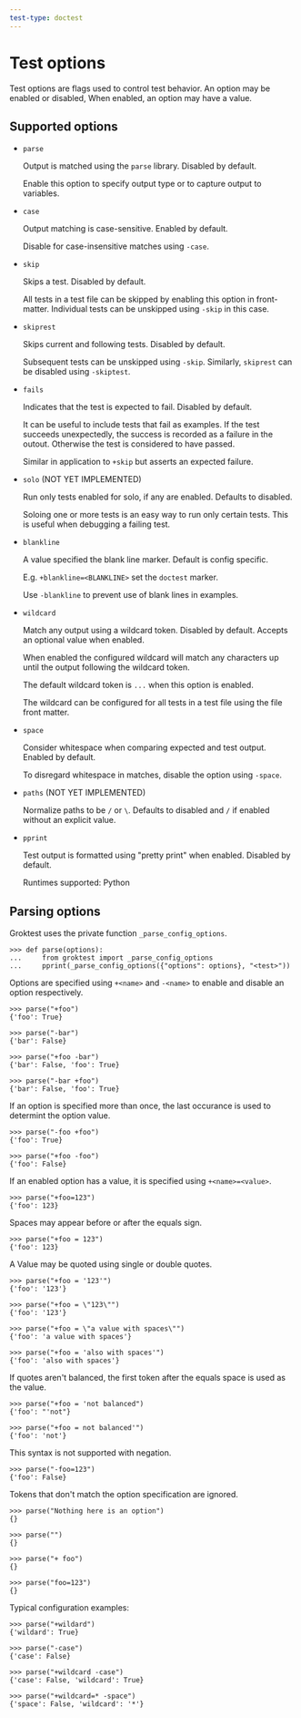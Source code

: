 ```yaml
---
test-type: doctest
---
```


# Test options

Test options are flags used to control test behavior. An option may be
enabled or disabled, When enabled, an option may have a value.

## Supported options

- `parse`

   Output is matched using the `parse` library. Disabled by default.

   Enable this option to specify output type or to capture output to
   variables.

- `case`

  Output matching is case-sensitive. Enabled by default.

  Disable for case-insensitive matches using `-case`.

- `skip`

  Skips a test. Disabled by default.

  All tests in a test file can be skipped by enabling this option in
  front-matter. Individual tests can be unskipped using `-skip` in this
  case.

- `skiprest`

  Skips current and following tests. Disabled by default.

  Subsequent tests can be unskipped using `-skip`. Similarly, `skiprest`
  can be disabled using `-skiptest`.

- `fails`

  Indicates that the test is expected to fail. Disabled by default.

  It can be useful to include tests that fail as examples. If the test
  succeeds unexpectedly, the success is recorded as a failure in the
  outout. Otherwise the test is considered to have passed.

  Similar in application to `+skip` but asserts an expected failure.

- `solo` (NOT YET IMPLEMENTED)

  Run only tests enabled for solo, if any are enabled. Defaults to
  disabled.

  Soloing one or more tests is an easy way to run only certain tests.
  This is useful when debugging a failing test.

- `blankline`

  A value specified the blank line marker. Default is config specific.

  E.g. `+blankline=<BLANKLINE>` set the `doctest` marker.

  Use `-blankline` to prevent use of blank lines in examples.

- `wildcard`

  Match any output using a wildcard token. Disabled by default. Accepts
  an optional value when enabled.

  When enabled the configured wildcard will match any characters up
  until the output following the wildcard token.

  The default wildcard token is `...` when this option is enabled.

  The wildcard can be configured for all tests in a test file using the
  file front matter.

- `space`

  Consider whitespace when comparing expected and test output. Enabled
  by default.

  To disregard whitespace in matches, disable the option using
  `-space`.

- `paths` (NOT YET IMPLEMENTED)

  Normalize paths to be `/` or `\`. Defaults to disabled and `/` if
  enabled without an explicit value.

- `pprint`

  Test output is formatted using "pretty print" when enabled. Disabled
  by default.

  Runtimes supported: Python

## Parsing options

Groktest uses the private function `_parse_config_options`.

    >>> def parse(options):
    ...     from groktest import _parse_config_options
    ...     pprint(_parse_config_options({"options": options}, "<test>"))

Options are specified using `+<name>` and `-<name>` to enable and
disable an option respectively.

    >>> parse("+foo")
    {'foo': True}

    >>> parse("-bar")
    {'bar': False}

    >>> parse("+foo -bar")
    {'bar': False, 'foo': True}

    >>> parse("-bar +foo")
    {'bar': False, 'foo': True}

If an option is specified more than once, the last occurance is used to
determint the option value.

    >>> parse("-foo +foo")
    {'foo': True}

    >>> parse("+foo -foo")
    {'foo': False}

If an enabled option has a value, it is specified using `+<name>=<value>`.

    >>> parse("+foo=123")
    {'foo': 123}

Spaces may appear before or after the equals sign.

    >>> parse("+foo = 123")
    {'foo': 123}

A Value may be quoted using single or double quotes.

    >>> parse("+foo = '123'")
    {'foo': '123'}

    >>> parse("+foo = \"123\"")
    {'foo': '123'}

    >>> parse("+foo = \"a value with spaces\"")
    {'foo': 'a value with spaces'}

    >>> parse("+foo = 'also with spaces'")
    {'foo': 'also with spaces'}

If quotes aren't balanced, the first token after the equals space is
used as the value.

    >>> parse("+foo = 'not balanced")
    {'foo': "'not"}

    >>> parse("+foo = not balanced'")
    {'foo': 'not'}

This syntax is not supported with negation.

    >>> parse("-foo=123")
    {'foo': False}

Tokens that don't match the option specification are ignored.

    >>> parse("Nothing here is an option")
    {}

    >>> parse("")
    {}

    >>> parse("+ foo")
    {}

    >>> parse("foo=123")
    {}

Typical configuration examples:

    >>> parse("+wildard")
    {'wildard': True}

    >>> parse("-case")
    {'case': False}

    >>> parse("+wildcard -case")
    {'case': False, 'wildcard': True}

    >>> parse("+wildcard=* -space")
    {'space': False, 'wildcard': '*'}
